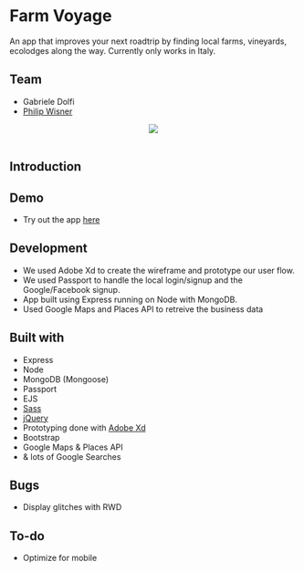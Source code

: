 # Farm Voyage
An app that improves your next roadtrip by finding local farms, vineyards, ecolodges along the way.
Currently only works in Italy.

## Team
* Gabriele Dolfi
* [Philip Wisner](https://github.com/philipwisner)

<div style="text-align:center"><img src ="http://www.madeinsouthitalytoday.com/assets/uploads/Agriturismo/Agriturismo_785.jpg" /></div>

<br/>

## Introduction


## Demo
* Try out the app [here](https://farm-voyage.herokuapp.com/)


## Development
* We used Adobe Xd to create the wireframe and prototype our user flow.
* We used Passport to handle the local login/signup and the Google/Facebook signup.
* App built using Express running on Node with MongoDB. 
* Used Google Maps and Places API to retreive the business data


## Built with
* Express
* Node
* MongoDB (Mongoose)
* Passport
* EJS
* [Sass](http://sass-lang.com/)
* [jQuery](https://jquery.com/)
* Prototyping done with [Adobe Xd](https://www.adobe.com/products/experience-design.html)
* Bootstrap
* Google Maps & Places API
* & lots of Google Searches

## Bugs
* Display glitches with RWD

## To-do
* Optimize for mobile
